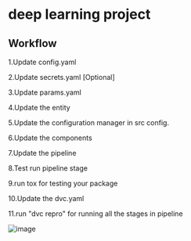 # deep learning project
## Workflow

1.Update config.yaml


2.Update secrets.yaml [Optional]


3.Update params.yaml


4.Update the entity


5.Update the configuration manager in src config.


6.Update the components


7.Update the pipeline


8.Test run pipeline stage


9.run tox for testing your package


10.Update the dvc.yaml


11.run "dvc repro" for running all the stages in pipeline



![image](https://user-images.githubusercontent.com/96571687/193210434-35fda310-0bc3-47bb-a778-18de9e76332c.png)

